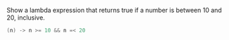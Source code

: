 Show a lambda expression that returns true if a number is between 10 and 20, inclusive.
```java
(n) -> n >= 10 && n =< 20
```
